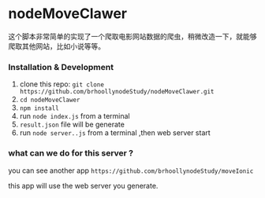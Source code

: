# nodeMoveClawer

这个脚本非常简单的实现了一个爬取电影网站数据的爬虫，稍微改造一下，就能够爬取其他网站，比如小说等等。


### Installation & Development

1. clone this repo: `git clone https://github.com/brhoollynodeStudy/nodeMoveClawer.git`
2. `cd nodeMoveClawer`
3. `npm install`
4. run `node index.js` from a terminal
5. `result.json` file will be generate
6. run `node server..js` from a terminal ,then web server start


### what can we do for this server ?

you can see another app `https://github.com/brhoollynodeStudy/moveIonic`

this app will use the web server you generate.  

